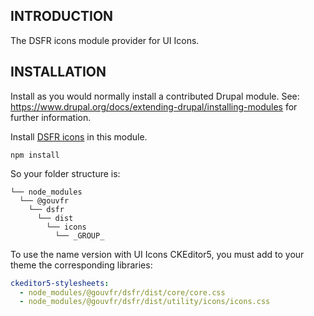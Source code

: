 ## INTRODUCTION

The DSFR icons module provider for UI Icons.

## INSTALLATION

Install as you would normally install a contributed Drupal module.
See: https://www.drupal.org/docs/extending-drupal/installing-modules for further
information.

Install [DSFR icons](https://www.npmjs.com/package/@gouvfr/dsfr) in this module.

```shell
npm install
```

So your folder structure is:

```
└── node_modules
  └── @gouvfr
    └── dsfr
      └── dist
        └── icons
          └── _GROUP_
```

To use the name version with UI Icons CKEditor5, you must add to your theme the
corresponding libraries:

```yml
ckeditor5-stylesheets:
  - node_modules/@gouvfr/dsfr/dist/core/core.css
  - node_modules/@gouvfr/dsfr/dist/utility/icons/icons.css
```
